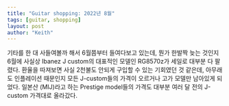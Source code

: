 ```yaml
---
title: "Guitar shopping: 2022년 8월"
tags: [guitar, shopping]
layout: post
author: "Keith"
---
```


기타를 한 대 사들여볼까 해서 6월쯤부터 들여다보고 있는데, 뭔가 한발짝 늦는 것인지 6월에 사실상 Ibanez J custom의 대표적인 모델인 RG8570z가 세일로 대부분 다 팔렸다. 환율을 따져보면 사실 2천불도 안되게 구입할 수 있는 기회였던 것 같은데, 아무래도 인플레이션 때문인지 모든 J-custom들의 가격이 오르거나 고가 모델만 남아있게 되었다. 일본산 (MIJ)라고 하는 Prestige model들의 가격도 대부분 여러 달 전의 J-custom 가격대로 올라갔다.

